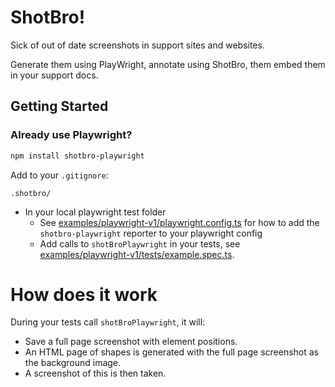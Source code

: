 # ShotBro!

Sick of out of date screenshots in support sites and websites.

Generate them using PlayWright, annotate using ShotBro, them embed them in your support docs.

## Getting Started

### Already use Playwright?

```bash
npm install shotbro-playwright
```

Add to your `.gitignore`:

```gitignore
.shotbro/
```

- In your local playwright test folder
    - See [examples/playwright-v1/playwright.config.ts](https://github.com/saasmech/shotbro/blob/main/examples/playwright-v1/playwright.config.ts)
    for how to add the `shotbro-playwright` reporter to your playwright config
    - Add calls to `shotBroPlaywright` in your tests,
      see [examples/playwright-v1/tests/example.spec.ts](https://github.com/saasmech/shotbro/blob/main/examples/playwright-v1/tests/example.spec.ts).

# How does it work

During your tests call `shotBroPlaywright`, it will:

- Save a full page screenshot with element positions.
- An HTML page of shapes is generated with the full page screenshot as the background image.
- A screenshot of this is then taken.